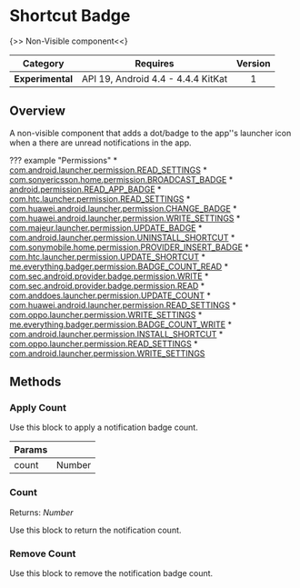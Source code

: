 # Shortcut Badge

{>> Non-Visible component<<}

| Category | Requires | Version |
|:--------:|:-------:|:--------:|
|**Experimental**|<span class="chip chip-any">API 19, Android 4.4 - 4.4.4 KitKat</span>|<span class="chip chip-number">1</span>|

## Overview

A non-visible component that adds a dot/badge to the app''s launcher icon when a there are unread notifications in the app.

??? example "Permissions"
    * [com.android.launcher.permission.READ_SETTINGS](https://developer.android.com/reference/android/Manifest.permission.html#com.android.launcher.permission.READ_SETTINGS)
    * [com.sonyericsson.home.permission.BROADCAST_BADGE](https://developer.android.com/reference/android/Manifest.permission.html#com.sonyericsson.home.permission.BROADCAST_BADGE)
    * [android.permission.READ_APP_BADGE](https://developer.android.com/reference/android/Manifest.permission.html#READ_APP_BADGE)
    * [com.htc.launcher.permission.READ_SETTINGS](https://developer.android.com/reference/android/Manifest.permission.html#com.htc.launcher.permission.READ_SETTINGS)
    * [com.huawei.android.launcher.permission.CHANGE_BADGE](https://developer.android.com/reference/android/Manifest.permission.html#com.huawei.android.launcher.permission.CHANGE_BADGE)
    * [com.huawei.android.launcher.permission.WRITE_SETTINGS](https://developer.android.com/reference/android/Manifest.permission.html#com.huawei.android.launcher.permission.WRITE_SETTINGS)
    * [com.majeur.launcher.permission.UPDATE_BADGE](https://developer.android.com/reference/android/Manifest.permission.html#com.majeur.launcher.permission.UPDATE_BADGE)
    * [com.android.launcher.permission.UNINSTALL_SHORTCUT](https://developer.android.com/reference/android/Manifest.permission.html#com.android.launcher.permission.UNINSTALL_SHORTCUT)
    * [com.sonymobile.home.permission.PROVIDER_INSERT_BADGE](https://developer.android.com/reference/android/Manifest.permission.html#com.sonymobile.home.permission.PROVIDER_INSERT_BADGE)
    * [com.htc.launcher.permission.UPDATE_SHORTCUT](https://developer.android.com/reference/android/Manifest.permission.html#com.htc.launcher.permission.UPDATE_SHORTCUT)
    * [me.everything.badger.permission.BADGE_COUNT_READ](https://developer.android.com/reference/android/Manifest.permission.html#me.everything.badger.permission.BADGE_COUNT_READ)
    * [com.sec.android.provider.badge.permission.WRITE](https://developer.android.com/reference/android/Manifest.permission.html#com.sec.android.provider.badge.permission.WRITE)
    * [com.sec.android.provider.badge.permission.READ](https://developer.android.com/reference/android/Manifest.permission.html#com.sec.android.provider.badge.permission.READ)
    * [com.anddoes.launcher.permission.UPDATE_COUNT](https://developer.android.com/reference/android/Manifest.permission.html#com.anddoes.launcher.permission.UPDATE_COUNT)
    * [com.huawei.android.launcher.permission.READ_SETTINGS](https://developer.android.com/reference/android/Manifest.permission.html#com.huawei.android.launcher.permission.READ_SETTINGS)
    * [com.oppo.launcher.permission.WRITE_SETTINGS](https://developer.android.com/reference/android/Manifest.permission.html#com.oppo.launcher.permission.WRITE_SETTINGS)
    * [me.everything.badger.permission.BADGE_COUNT_WRITE](https://developer.android.com/reference/android/Manifest.permission.html#me.everything.badger.permission.BADGE_COUNT_WRITE)
    * [com.android.launcher.permission.INSTALL_SHORTCUT](https://developer.android.com/reference/android/Manifest.permission.html#com.android.launcher.permission.INSTALL_SHORTCUT)
    * [com.oppo.launcher.permission.READ_SETTINGS](https://developer.android.com/reference/android/Manifest.permission.html#com.oppo.launcher.permission.READ_SETTINGS)
    * [com.android.launcher.permission.WRITE_SETTINGS](https://developer.android.com/reference/android/Manifest.permission.html#com.android.launcher.permission.WRITE_SETTINGS)

## Methods

### Apply Count

Use this block to apply a notification badge count.

<div class="block" ai2-block="method" not-rendered="true" value="%7B%22componentName%22:%20%22Shortcut%20Badge%22,%20%22name%22:%20%22Apply%20Count%22,%20%22output%22:%20false,%20%22param%22:%20%5B%22count%22%5D%7D"></div>

| Params | []() |
|--------|------|
|count|<span class="chip chip-number">Number</span>|

### Count

<span class="chip chip-number">Returns: <i>Number</i></span>

Use this block to return the notification count.

<div class="block" ai2-block="method" not-rendered="true" value="%7B%22componentName%22:%20%22Shortcut%20Badge%22,%20%22name%22:%20%22Count%22,%20%22output%22:%20true,%20%22param%22:%20%5B%5D%7D"></div>

### Remove Count

Use this block to remove the notification badge count.

<div class="block" ai2-block="method" not-rendered="true" value="%7B%22componentName%22:%20%22Shortcut%20Badge%22,%20%22name%22:%20%22Remove%20Count%22,%20%22output%22:%20false,%20%22param%22:%20%5B%5D%7D"></div>
